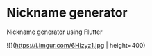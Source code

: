 # Nickname generator
Nickname generator using Flutter

![](https://i.imgur.com/6Hizyz1.jpg | height=400)
